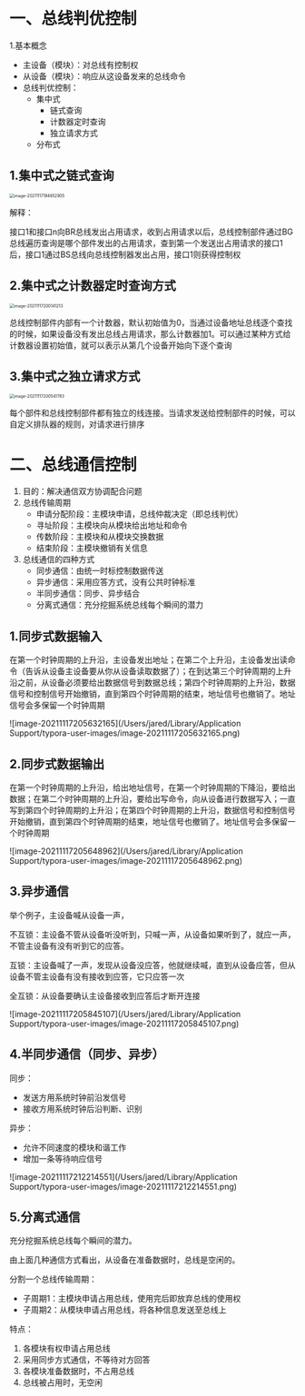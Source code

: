 # 一、总线判优控制

1.基本概念

* 主设备（模块）：对总线有控制权
* 从设备（模块）：响应从这设备发来的总线命令
* 总线判优控制：
  * 集中式
    * 链式查询
    * 计数器定时查询
    * 独立请求方式
  * 分布式



## 1.集中式之链式查询

<img src="/Users/jared/Library/Application Support/typora-user-images/image-20211117194652905.png" alt="image-20211117194652905" style="zoom:50%;" />

解释：

​	接口1和接口n向BR总线发出占用请求，收到占用请求以后，总线控制部件通过BG总线遍历查询是哪个部件发出的占用请求，查到第一个发送出占用请求的接口1后，接口1通过BS总线向总线控制器发出占用，接口1则获得控制权



## 2.集中式之计数器定时查询方式

<img src="/Users/jared/Library/Application Support/typora-user-images/image-20211117200141213.png" alt="image-20211117200141213" style="zoom:50%;" />

总线控制部件内部有一个计数器，默认初始值为0，当通过设备地址总线逐个查找的时候，如果设备没有发出总线占用请求，那么计数器加1。可以通过某种方式给计数器设置初始值，就可以表示从第几个设备开始向下逐个查询



## 3.集中式之独立请求方式

<img src="/Users/jared/Library/Application Support/typora-user-images/image-20211117200541783.png" alt="image-20211117200541783" style="zoom:50%;" />

每个部件和总线控制部件都有独立的线连接。当请求发送给控制部件的时候，可以自定义排队器的规则，对请求进行排序



# 二、总线通信控制

1. 目的：解决通信双方协调配合问题
2. 总线传输周期
   * 申请分配阶段：主模块申请，总线仲裁决定（即总线判优）
   * 寻址阶段：主模块向从模块给出地址和命令
   * 传数阶段：主模块和从模块交换数据
   * 结束阶段：主模块撤销有关信息
3. 总线通信的四种方式
   * 同步通信：由统一时标控制数据传送
   * 异步通信：采用应答方式，没有公共时钟标准
   * 半同步通信：同步、异步结合
   * 分离式通信：充分挖掘系统总线每个瞬间的潜力

## 1.同步式数据输入

在第一个时钟周期的上升沿，主设备发出地址；在第二个上升沿，主设备发出读命令（告诉从设备主设备要从你从设备读取数据了）；在到达第三个时钟周期的上升沿之前，从设备必须要给出数据信号到数据总线；第四个时钟周期的上升沿，数据信号和控制信号开始撤销，直到第四个时钟周期的结束，地址信号也撤销了。地址信号会多保留一个时钟周期

![image-20211117205632165](/Users/jared/Library/Application Support/typora-user-images/image-20211117205632165.png)



## 2.同步式数据输出

在第一个时钟周期的上升沿，给出地址信号，在第一个时钟周期的下降沿，要给出数据；在第二个时钟周期的上升沿，要给出写命令，向从设备进行数据写入；一直写到第四个时钟周期的上升沿；在第四个时钟周期的上升沿，数据信号和控制信号开始撤销，直到第四个时钟周期的结束，地址信号也撤销了。地址信号会多保留一个时钟周期

![image-20211117205648962](/Users/jared/Library/Application Support/typora-user-images/image-20211117205648962.png)



## 3.异步通信

举个例子，主设备喊从设备一声，

不互锁：主设备不管从设备听没听到，只喊一声，从设备如果听到了，就应一声，不管主设备有没有听到它的应答。

互锁：主设备喊了一声，发现从设备没应答，他就继续喊，直到从设备应答，但从设备不管主设备有没有接收到应答，它只应答一次

全互锁：从设备要确认主设备接收到应答后才断开连接

![image-20211117205845107](/Users/jared/Library/Application Support/typora-user-images/image-20211117205845107.png)

## 4.半同步通信（同步、异步）

同步：

* 发送方用系统时钟前沿发信号
* 接收方用系统时钟后沿判断、识别

异步：

* 允许不同速度的模块和谐工作
* 增加一条等待响应信号

![image-20211117212214551](/Users/jared/Library/Application Support/typora-user-images/image-20211117212214551.png)

## 5.分离式通信

充分挖掘系统总线每个瞬间的潜力。

由上面几种通信方式看出，从设备在准备数据时，总线是空闲的。

分割一个总线传输周期：

* 子周期1：主模块申请占用总线，使用完后即放弃总线的使用权
* 子周期2：从模块申请占用总线，将各种信息发送至总线上

特点：

1. 各模块有权申请占用总线
2. 采用同步方式通信，不等待对方回答
3. 各模块准备数据时，不占用总线
4. 总线被占用时，无空闲